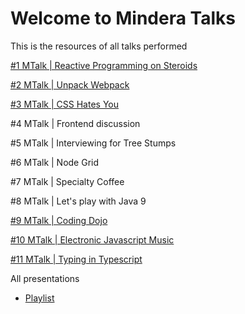 # Welcome to Mindera Talks

This is the resources of all talks performed

[#1 MTalk | Reactive Programming on Steroids](https://github.com/Mindera/mtalks/blob/master/ep1/README.md)

[#2 MTalk | Unpack Webpack](https://github.com/Mindera/mtalks/blob/master/ep2/README.md)

[#3 MTalk | CSS Hates You](https://github.com/Mindera/mtalks/blob/master/ep3/README.md)

\#4 MTalk | Frontend discussion

\#5 MTalk | Interviewing for Tree Stumps

\#6 MTalk | Node Grid

\#7 MTalk | Specialty Coffee

\#8 MTalk | Let's play with Java 9

[#9 MTalk | Coding Dojo](https://github.com/Mindera/mtalks/blob/master/ep9/README.md)

[#10 MTalk | Electronic Javascript Music](http://electronic-javascript-music-slides.surge.sh/)

[#11 MTalk | Typing in Typescript ](./ep11/README.md)

All presentations

- [Playlist](https://www.youtube.com/playlist?list=PLUjtx-mX3t3Y-DA3sx-lYGlwOvuDZIzeK)
